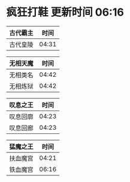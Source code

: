 # 疯狂打鞋 更新时间 06:16

| 古代霸主   | 时间    |
|--------|-------|
| 古代皇陵 | 04:31 |

| 无相天魔   | 时间    |
|--------|-------|
| 无相类名 | 04:42 |
| 无相炼狱 | 04:42 |

| 叹息之王   | 时间    |
|--------|-------|
| 叹息回廓 | 04:23 |
| 叹息回廊 | 04:23 |

| 猛魔之王   | 时间    |
|--------|-------|
| 扶血魔宫 | 04:21 |
| 铁血魔宫 | 06:16 |